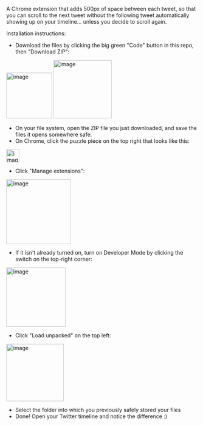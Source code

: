 A Chrome extension that adds 500px of space between each tweet, so that you can scroll to the next tweet without the following tweet automatically showing up on your timeline... unless you decide to scroll again.

Installation instructions:
* Download the files by clicking the big green "Code" button in this repo, then "Download ZIP":
<img width="120" alt="image" src="https://github.com/user-attachments/assets/524191b7-c114-4d71-b0be-ec03dd95c6b6" />

<img width="153" alt="image" src="https://github.com/user-attachments/assets/c0735d72-17d5-4673-8483-4161a200103a" />

* On your file system, open the ZIP file you just downloaded, and save the files it opens somewhere safe.
* On Chrome, click the puzzle piece on the top right that looks like this:
<img width="34" alt="image" src="https://github.com/user-attachments/assets/04b0663b-a2eb-466d-a9ae-77df1d764c2a" />

* Click "Manage extensions":
<img width="170" alt="image" src="https://github.com/user-attachments/assets/e47be61a-605c-423c-b79b-d2031177cdfe" />

* If it isn't already turned on, turn on Developer Mode by clicking the switch on the top-right corner:
<img width="156" alt="image" src="https://github.com/user-attachments/assets/55ab5fc1-ff35-4bef-a35a-b35c83e2ac66" />

* Click "Load unpacked" on the top left:
<img width="151" alt="image" src="https://github.com/user-attachments/assets/872b2c91-2450-48c6-8850-0f2c3f52fcd7" />

* Select the folder into which you previously safely stored your files
* Done! Open your Twitter timeline and notice the difference :)
